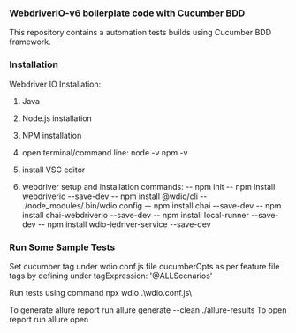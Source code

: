
### WebdriverIO-v6 boilerplate code with Cucumber BDD

This repository contains a automation tests builds using Cucumber BDD framework. 

### Installation
Webdriver IO Installation:

1. Java
2. Node.js installation
3. NPM installation
4. open terminal/command line:
node -v
npm -v

4. install VSC editor

5. webdriver setup and installation commands:
-- npm init
-- npm install webdriverio --save-dev
-- npm install @wdio/cli
-- ./node_modules/.bin/wdio config
-- npm install chai --save-dev
-- npm install chai-webdriverio --save-dev
-- npm install local-runner --save-dev
-- npm install wdio-iedriver-service --save-dev

### Run Some Sample Tests

Set cucumber tag under wdio.conf.js file cucumberOpts as per feature file tags by defining
under tagExpression: '@ALLScenarios'

Run tests using command npx wdio .\wdio.conf.js\

To generate allure report run allure generate --clean ./allure-results
To open report run allure open